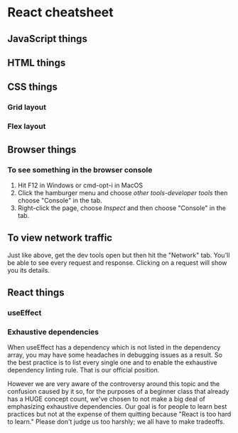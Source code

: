 # React cheatsheet

## JavaScript things

## HTML things

## CSS things

### Grid layout

### Flex layout



## Browser things

### To see something in the browser console
1. Hit F12 in Windows or cmd-opt-i in MacOS
2. Click the hamburger menu and choose *other tools-developer tools* then choose "Console" in the tab.
3. Right-click the page, choose *Inspect* and then choose "Console" in the tab.

## To view network traffic
Just like above, get the dev tools open but then hit the "Network" tab. You'll be able to see every request and response. Clicking on a request will show you its details.

## React things

### useEffect

### Exhaustive dependencies
When useEffect has a dependency which is not listed in the dependency array, you may have some headaches in debugging issues as a result. So the best practice is to list every single one and to enable the exhaustive dependency linting rule. That is our official position.

However we are very aware of the controversy around this topic and the confusion caused by it so, for the purposes of a beginner class that already has a HUGE concept count, we've chosen to not make a big deal of emphasizing exhaustive dependencies. Our goal is for people to learn best practices but not at the expense of them quitting because "React is too hard to learn." Please don't judge us too harshly; we all have to make tradeoffs.  

